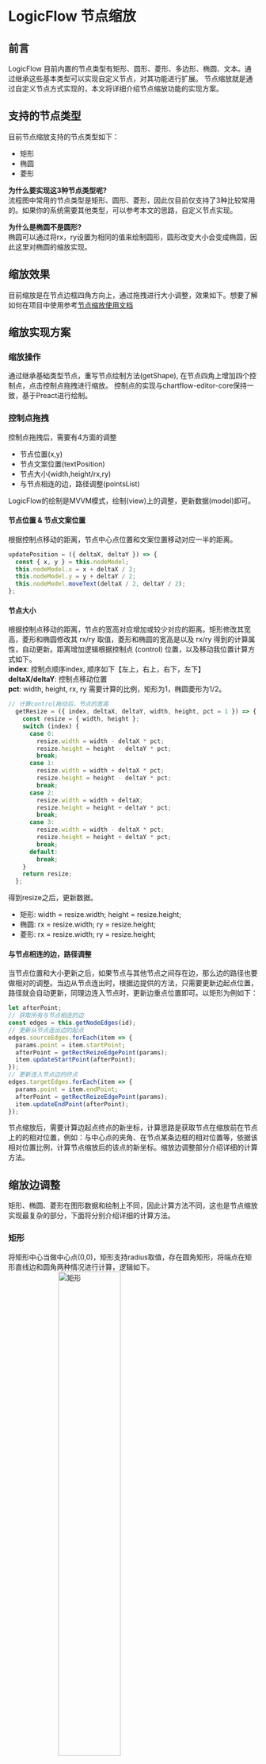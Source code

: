 # LogicFlow 节点缩放

## 前言
LogicFlow 目前内置的节点类型有矩形、圆形、菱形、多边形、椭圆、文本。通过继承这些基本类型可以实现自定义节点，对其功能进行扩展。
节点缩放就是通过自定义节点方式实现的，本文将详细介绍节点缩放功能的实现方案。

## 支持的节点类型
目前节点缩放支持的节点类型如下：
- 矩形
- 椭圆
- 菱形    

**为什么要实现这3种节点类型呢?**   
流程图中常用的节点类型是矩形、圆形、菱形，因此仅目前仅支持了3种比较常用的。如果你的系统需要其他类型，可以参考本文的思路，自定义节点实现。  

**为什么是椭圆不是圆形?**  
椭圆可以通过将rx，ry设置为相同的值来绘制圆形，圆形改变大小会变成椭圆，因此这里对椭圆的缩放实现。

## 缩放效果
目前缩放是在节点边框四角方向上，通过拖拽进行大小调整，效果如下。想要了解如何在项目中使用参考[节点缩放使用文档](/guide/extension/extension-node-resize.html)

<example href="/examples/#/extension/node-resize" :height="450" ></example>

## 缩放实现方案
### 缩放操作
通过继承基础类型节点，重写节点绘制方法(getShape), 在节点四角上增加四个控制点，点击控制点拖拽进行缩放。
控制点的实现与chartflow-editor-core保持一致，基于Preact进行绘制。
### 控制点拖拽
控制点拖拽后，需要有4方面的调整
  - 节点位置(x,y)
  - 节点文案位置(textPosition)
  - 节点大小(width,height/rx,ry)
  - 与节点相连的边，路径调整(pointsList)  

LogicFlow的绘制是MVVM模式，绘制(view)上的调整，更新数据(model)即可。
#### 节点位置 & 节点文案位置
根据控制点移动的距离，节点中心点位置和文案位置移动对应一半的距离。
```js
updatePosition = ({ deltaX, deltaY }) => {
  const { x, y } = this.nodeModel;
  this.nodeModel.x = x + deltaX / 2;
  this.nodeModel.y = y + deltaY / 2;
  this.nodeModel.moveText(deltaX / 2, deltaY / 2);
};
```
#### 节点大小
根据控制点移动的距离，节点的宽高对应增加或较少对应的距离。矩形修改其宽高，菱形和椭圆修改其 rx/ry 取值，菱形和椭圆的宽高是以及 rx/ry 得到的计算属性，自动更新。距离增加逻辑根据控制点 (control) 位置，以及移动我位置计算方式如下。  
**index**:  控制点顺序index, 顺序如下【左上，右上，右下，左下】  
**deltaX/deltaY**:  控制点移动位置  
**pct**:  width, height, rx, ry 需要计算的比例，矩形为1，椭圆菱形为1/2。  
```js
// 计算control拖动后，节点的宽高
  getResize = ({ index, deltaX, deltaY, width, height, pct = 1 }) => {
    const resize = { width, height };
    switch (index) {
      case 0:
        resize.width = width - deltaX * pct;
        resize.height = height - deltaY * pct;
        break;
      case 1:
        resize.width = width + deltaX * pct;
        resize.height = height - deltaY * pct;
        break;
      case 2:
        resize.width = width + deltaX;
        resize.height = height + deltaY * pct;
        break;
      case 3:
        resize.width = width - deltaX * pct;
        resize.height = height + deltaY * pct;
        break;
      default:
        break;
    }
    return resize;
  };
```
得到resize之后，更新数据。
- 矩形: width = resize.width; height = resize.height;
- 椭圆: rx = resize.width; ry = resize.height;
- 菱形: rx = resize.width; ry = resize.height;

#### 与节点相连的边，路径调整
当节点位置和大小更新之后，如果节点与其他节点之间存在边，那么边的路径也要做相对的调整。当边从节点连出时，根据边提供的方法，只需要更新边起点位置，路径就会自动更新，同理边连入节点时，更新边重点位置即可。以矩形为例如下：
```js
let afterPoint;
// 获取所有与节点相连的边
const edges = this.getNodeEdges(id);
// 更新从节点连出边的起点
edges.sourceEdges.forEach(item => {
  params.point = item.startPoint;
  afterPoint = getRectReizeEdgePoint(params);
  item.updateStartPoint(afterPoint);
});
// 更新连入节点边的终点
edges.targetEdges.forEach(item => {
  params.point = item.endPoint;
  afterPoint = getRectReizeEdgePoint(params);
  item.updateEndPoint(afterPoint);
});
```
节点缩放后，需要计算边起点终点的新坐标，计算思路是获取节点在缩放前在节点上的的相对位置，例如：与中心点的夹角、在节点某条边框的相对位置等，依据该相对位置比例，计算节点缩放后的该点的新坐标。缩放边调整部分介绍详细的计算方法。
## 缩放边调整
矩形、椭圆、菱形在图形数据和绘制上不同，因此计算方法不同，这也是节点缩放实现最复杂的部分，下面将分别介绍详细的计算方法。
### 矩形
将矩形中心当做中心点(0,0)，矩形支持radius取值，存在圆角矩形，将端点在矩形直线边和圆角两种情况进行计算，逻辑如下。  
<img src="https://dpubstatic.udache.com/static/dpubimg/Vxibx5_JaH/rect1111.jpeg" alt="矩形" style="width: 50%; margin-left: 20%"/>
<img src="https://dpubstatic.udache.com/static/dpubimg/-2IFZJ7u8S/rectResize.jpeg" alt="矩形resize" style="width: 70%; margin-left: 15%"/>

### 椭圆
将椭圆中心当做中心点(0,0)，计算缩放前边的端点与X轴的夹角θ，缩放后保持夹角θ不变计算新坐标。
<img src="https://dpubstatic.udache.com/static/dpubimg/KGcedaNUOz/ellipseResize.jpeg" alt="椭圆resize" style="width: 70%; margin-left: 15%"/>

### 菱形
将菱形中心当做中心点(0,0), 如下图所示，首先计算点P到点E的距离L，然后计算出L占NE距离的比例pct，缩放后保持pct不变计算新坐标。当点P坐标大于0时以点E作为参考点进行比例计算，当点P坐标小于0时，以点W作为参考点进行比例计算。
<img src="https://dpubstatic.udache.com/static/dpubimg/rYtOA0CC7V/diamondResize.jpeg" alt="菱形resize" style="width: 70%; margin-left: 15%"/>

## 个性化配置
### 缩放范围
节点设置缩放的范围，当拖动控制点调整大小达到最大或最小值时，节点大小不会再改变，支持的配置以及默认取值如下。
```js
   // 缩放范围
  sizeRange: {
    rect: {
      minWidth: 30,
      minHeight: 30,
      maxWidth: 300,
      maxHeight: 300,
    },
    ellipse: {
      minRx: 15,
      minRy: 15,
      maxRx: 150,
      maxRy: 150,
    },
    diamond: {
      minRx: 15,
      minRy: 15,
      maxRx: 150,
      maxRy: 150,
    },
  },
```
### 拖动step
当拖动step=n时候，节点坐标会更新 step/2= n/2。step默认取值为2，当设置了网格grid之后，默认取值为 2 * grid。  
- 默认取值为2，是为了保证缩放后节点坐标为证书
- 设置了grid之后，为了能够保证能够依然高效实用对齐线功能，因此step默认设置为2 * grid，由此也会带来一些问题，当grid取值为10以上的值时，操作上会感觉节点缩放不太流畅。这个时候也可以手动修改step值，这个时候需要宿主系统功能上做下权衡取舍。

### 样式
增加节点调整后，为了使整体样式个更加舒适，在插件内部设置了节点的主题样式，宿主可以对其进行覆盖设置。
```js
// 设置默认样式，主要将outlineColor设置为透明，不再展示core包中默认的节点外框
    lf.setTheme({
      rect: {
        strokeWidth: 2,
        outlineColor: 'transparent',
      },
      ellipse: {
        strokeWidth: 2,
        outlineColor: 'transparent',
      },
      diamond: {
        strokeWidth: 2,
        outlineColor: 'transparent',
      },
    });
```
为了能让宿主自由调整一些样式，支持节点缩放边框以及控制点样式调整，支持的样式以及默认值如下。
```js 
// 边框和contol拖动点样式的设置
  style: {
    outline: {
      stroke: '#000000',
      strokeWidth: 1,
      strokeDasharray: '3,3',
    },
    controlPoint: {
      width: 7,
      height: 7,
      fill: '#FFFFFF',
      stroke: '#000000',
    },
  },
```
## 事件
节点缩放后，定义了 `node:resize` 事件，并抛出节点缩放前和缩放后的基础信息、大小、位置信息，方便宿主可以进行其他操作。

## 自定义节点使用
 为了能够使自定义节点使用缩放功能，内部将 `RectResize`,   `EllipseResize` ,  `DiamondResize` 导出，通过继承 `RectResize.model` , `RectResize.view` 等实现缩放。
## 最后
以上介绍了节点缩放功能的实现方案，如果对此插件实现有想法的同学，欢迎在用户群交流~。
